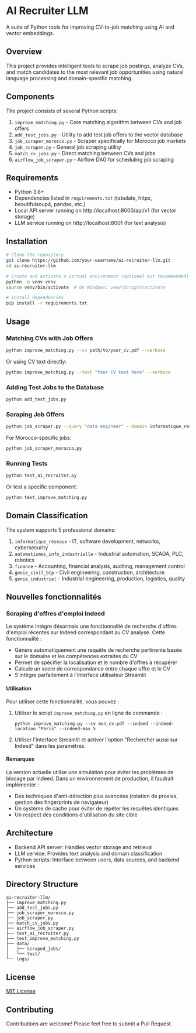 # AI Recruiter LLM

A suite of Python tools for improving CV-to-job matching using AI and vector embeddings.

## Overview

This project provides intelligent tools to scrape job postings, analyze CVs, and match candidates to the most relevant job opportunities using natural language processing and domain-specific matching.

## Components

The project consists of several Python scripts:

1. `improve_matching.py` - Core matching algorithm between CVs and job offers
2. `add_test_jobs.py` - Utility to add test job offers to the vector database
3. `job_scraper_morocco.py` - Scraper specifically for Morocco job markets
4. `job_scraper.py` - General job scraping utility
5. `match_cv_jobs.py` - Direct matching between CVs and jobs
6. `airflow_job_scraper.py` - Airflow DAG for scheduling job scraping

## Requirements

- Python 3.8+
- Dependencies listed in `requirements.txt` (tabulate, httpx, beautifulsoup4, pandas, etc.)
- Local API server running on http://localhost:8000/api/v1 (for vector storage)
- LLM service running on http://localhost:8001 (for text analysis)

## Installation

```bash
# Clone the repository
git clone https://github.com/your-username/ai-recruiter-llm.git
cd ai-recruiter-llm

# Create and activate a virtual environment (optional but recommended)
python -m venv venv
source venv/bin/activate  # On Windows: venv\Scripts\activate

# Install dependencies
pip install -r requirements.txt
```

## Usage

### Matching CVs with Job Offers

```bash
python improve_matching.py --cv path/to/your_cv.pdf --verbose
```

Or using CV text directly:

```bash
python improve_matching.py --text "Your CV text here" --verbose
```

### Adding Test Jobs to the Database

```bash
python add_test_jobs.py
```

### Scraping Job Offers

```bash
python job_scraper.py --query "data engineer" --domain informatique_reseaux --add-to-db
```

For Morocco-specific jobs:

```bash
python job_scraper_morocco.py
```

### Running Tests

```bash
python test_ai_recruiter.py
```

Or test a specific component:

```bash
python test_improve_matching.py
```

## Domain Classification

The system supports 5 professional domains:

1. `informatique_reseaux` - IT, software development, networks, cybersecurity
2. `automatismes_info_industrielle` - Industrial automation, SCADA, PLC, robotics
3. `finance` - Accounting, financial analysis, auditing, management control
4. `genie_civil_btp` - Civil engineering, construction, architecture
5. `genie_industriel` - Industrial engineering, production, logistics, quality

## Nouvelles fonctionnalités

### Scraping d'offres d'emploi Indeed

Le système intègre désormais une fonctionnalité de recherche d'offres d'emploi récentes sur Indeed correspondant au CV analysé. Cette fonctionnalité :

- Génère automatiquement une requête de recherche pertinente basée sur le domaine et les compétences extraites du CV
- Permet de spécifier la localisation et le nombre d'offres à récupérer
- Calcule un score de correspondance entre chaque offre et le CV
- S'intègre parfaitement à l'interface utilisateur Streamlit

#### Utilisation

Pour utiliser cette fonctionnalité, vous pouvez :

1. Utiliser le script `improve_matching.py` en ligne de commande :
   ```
   python improve_matching.py --cv mon_cv.pdf --indeed --indeed-location "Paris" --indeed-max 5
   ```

2. Utiliser l'interface Streamlit et activer l'option "Rechercher aussi sur Indeed" dans les paramètres.

#### Remarques

La version actuelle utilise une simulation pour éviter les problèmes de blocage par Indeed. Dans un environnement de production, il faudrait implémenter :

- Des techniques d'anti-détection plus avancées (rotation de proxies, gestion des fingerprints de navigateur)
- Un système de cache pour éviter de répéter les requêtes identiques
- Un respect des conditions d'utilisation du site cible

## Architecture

- Backend API server: Handles vector storage and retrieval
- LLM service: Provides text analysis and domain classification
- Python scripts: Interface between users, data sources, and backend services

## Directory Structure

```
ai-recruiter-llm/
├── improve_matching.py
├── add_test_jobs.py
├── job_scraper_morocco.py
├── job_scraper.py
├── match_cv_jobs.py
├── airflow_job_scraper.py
├── test_ai_recruiter.py
├── test_improve_matching.py
├── data/
│   ├── scraped_jobs/
│   └── test/
└── logs/
```

## License

[MIT License](LICENSE)

## Contributing

Contributions are welcome! Please feel free to submit a Pull Request.